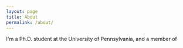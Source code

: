 ```yaml
---
layout: page
title: About
permalink: /about/
---
```


I'm a Ph.D. student at the University of Pennsylvania, and a member of 